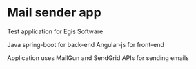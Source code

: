 # Mail sender app
Test application for Egis Software

Java spring-boot for back-end
Angular-js for front-end

Application uses MailGun and SendGrid APIs for sending emails

